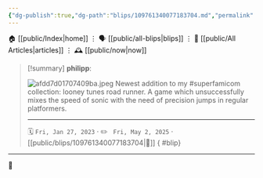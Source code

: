 ```yaml
---
{"dg-publish":true,"dg-path":"blips/109761340077183704.md","permalink":"/blips/109761340077183704/","title":"philipp on mastodon @ 2023-01-27"}
---
```



<div class="transclusion internal-embed is-loaded"><div class="markdown-embed">




🏠 [[public/Index\|home]]  ⋮ 🗣️ [[public/all-blips\|blips]] ⋮  📝 [[public/All Articles\|articles]]  ⋮ 🕰️ [[public/now\|now]]


</div></div>


> [!summary] **philipp**:
>
> ![afdd7d01707409ba.jpeg](/img/user/attachments/afdd7d01707409ba.jpeg)
> Newest addition to my #superfamicom collection: looney tunes road runner. A game which unsuccessfully mixes the speed of sonic with the need of precision jumps in regular platformers.
> - - -
>
> 🗓️ <code>Fri, Jan 27, 2023</code>  · ✏️ <code> Fri, May 2, 2025</code>  · [[public/blips/109761340077183704\|🔗]]
{ #blip}


- - -

 👾
